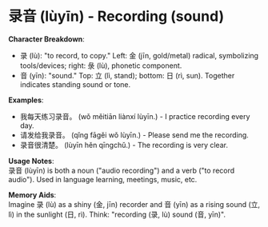 # **录音 (lùyīn) - Recording (sound)**

**Character Breakdown**:  
- 录 (lù): "to record, to copy." Left: 金 (jīn, gold/metal) radical, symbolizing tools/devices; right: 彔 (lù), phonetic component.  
- 音 (yīn): "sound." Top: 立 (lì, stand); bottom: 日 (rì, sun). Together indicates standing sound or tone.

**Examples**:  
- 我每天练习录音。 (wǒ měitiān liànxí lùyīn.) - I practice recording every day.  
- 请发给我录音。 (qǐng fāgěi wǒ lùyīn.) - Please send me the recording.  
- 录音很清楚。 (lùyīn hěn qīngchǔ.) - The recording is very clear.

**Usage Notes**:  
录音 (lùyīn) is both a noun ("audio recording") and a verb ("to record audio"). Used in language learning, meetings, music, etc.

**Memory Aids**:  
Imagine 录 (lù) as a shiny (金, jīn) recorder and 音 (yīn) as a rising sound (立, lì) in the sunlight (日, rì). Think: "recording (录, lù) sound (音, yīn)".
